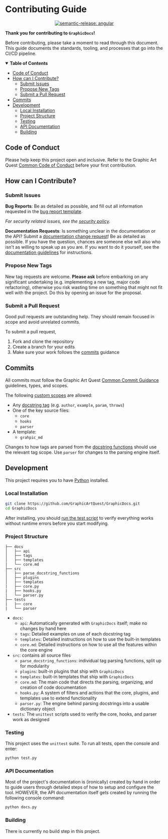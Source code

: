 # Contributing Guide

<div align="center">

[![semantic-release: angular](https://img.shields.io/badge/semantic--release-angular-e10079?logo=semantic-release)](https://github.com/semantic-release/semantic-release)

</div>

**Thank you for contributing to `GraphicDocs`!**

Before contributing, please take a moment to read through this document. This guide documents the standards, tooling, and processes that go into the CI/CD pipeline.

<details open="open">
    <summary><b>Table of Contents</b></summary>

- [Code of Conduct](#code-of-conduct)
-   [How can I Contribute?](#how-can-i-contribute)
    -   [Submit Issues](#submit-issues)
    -   [Propose New Tags](#propose-new-tags)
    -   [Submit a Pull Request](#submit-a-pull-request)
- [Commits](#commits)
- [Development](#development)
    -   [Local Installation](#local-installation)
    -   [Project Structure](#project-structure)
    -   [Testing](#testing)
    -   [API Documentation](#api-documentation)
    -   [Building](#building)

</details>

## Code of Conduct

Please help keep this project open and inclusive. Refer to the Graphic Art Quest [Common Code of Conduct][codeofconduct] before your first contribution.

## How can I Contribute?

### Submit Issues

**Bug Reports**: Be as detailed as possible, and fill out all information requested in the [bug report template][issues].

_For security related issues, see the [security policy][securitypolicy]._

**Documentation Requests**: Is something unclear in the documentation or the API? Submit a [documentation change request][issues]! Be as detailed as possible. If you have the question, chances are someone else will also who isn't as willing to speak up as you are. If you want to do it yourself, see the [documentation guidelines](#documentation) for instructions.

### Propose New Tags

New tag requests are welcome. **Please ask** before embarking on any significant undertaking (e.g. implementing a new tag, major code refactoring), otherwise you risk wasting time on something that might not fit well with the project. Do this by opening an issue for the proposal.

### Submit a Pull Request

Good pull requests are outstanding help. They should remain focused in scope and avoid unrelated commits.

To submit a pull request,

1. Fork and clone the repository
2. Create a branch for your edits
3. Make sure your work follows the [commits](#commits) guidance

## Commits

All commits must follow the Graphic Art Quest [Common Commit Guidance][common_committing] guidelines, types, and scopes.

The following [custom scopes](https://github.com/GraphicArtQuest/Common-Commit-Guidance#scopes) are allowed:

- Any [docstring tag](https://github.com/GraphicArtQuest/GraphicDocs#supported-docstring-tags) (e.g. `author`, `example`, `param`, `throws`)
- One of the key source files:
    - `core`
    - `hooks`
    - `parser`
- A template:
    - `grahpic_md`

Changes to how tags are parsed from the [docstring functions](./src/parse_docstring_functions/) should use the relevant tag scope. Use `parser` for changes to the parsing engine itself.

## Development

This project requires you to have [Python](https://www.python.org/downloads/) installed.

### Local Installation

```bash
git clone https://github.com/GraphicArtQuest/GraphicDocs.git
cd GraphicDocs
```

After installing, you should [run the test script](#testing) to verify everything works without runtime errors before you start modifying.

### Project Structure

```
├── docs
│   ├── api
│   ├── tags
│   ├── templates
|   └── core.md
├── src
│   ├── parse_docstring_functions
│   ├── plugins
│   ├── templates
|   ├── core.py
|   ├── hooks.py
|   └── parser.py
├── tests
|   ├── core
|   └── parser
```

- `docs`: 
    - `api`: Automatically generated with `GraphicDocs` itself; make no changes by hand here
    - `tags`: Detailed examples on use of each docstring tag
    - `templates`: Detailed instructions on how to use the built-in templates
    - `core.md`: Detailed instructions on how to use all the features within the core engine
- `src`: contains all source files
    - `parse_docstring_functions`: individual tag parsing functions, split up for modularity
    - `plugins`: built-in plugins that ship with `GraphicDocs`
    - `templates`: built-in templates that ship with `GraphicDocs`
    - `core.md`: The main code that directs the parsing, organizing, and creation of code documentation
    - `hooks.py`: A system of filters and actions that the core, plugins, and templates use to extend functionality
    - `parser.py`: The engine behind parsing docstrings into a usable dictionary object
- `tests`: The `unittest` scripts used to verify the core, hooks, and parser work as designed

### Testing

This project uses the `unittest` suite. To run all tests, open the console and enter:

```bash
python test.py
```

### API Documentation

Most of the project's documentation is (ironically) created by hand in order to guide users through detailed steps of how to setup and configure the tool. HOWEVER, the API documentation itself gets created by running the following console command:

```bash
python docs.py
```

### Building

There is currently no build step in this project.

[codeofconduct]: https://github.com/GraphicArtQuest/.github/blob/main/CODE_OF_CONDUCT.md
[securitypolicy]: https://github.com/GraphicArtQuest/.github/blob/main/SECURITY.md
[issues]: https://github.com/GraphicArtQuest/GraphicDocs/issues/new/choose
[common_committing]: https://github.com/GraphicArtQuest/Common-Commit-Guidance
